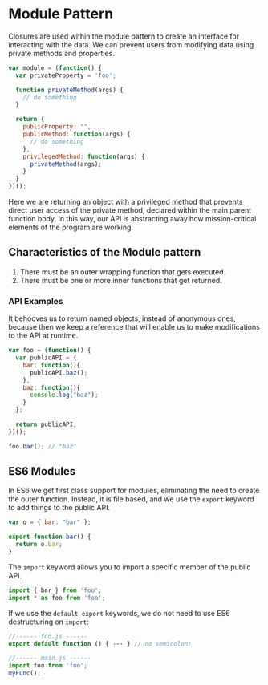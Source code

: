 # Module Pattern

Closures are used within the module pattern to create an interface for interacting with the data. We can prevent users from modifying data using private methods and properties.

```javascript
var module = (function() {
  var privateProperty = 'foo';

  function privateMethod(args) {
    // do something
  }

  return {
    publicProperty: "",
    publicMethod: function(args) {
      // do something
    },
    privilegedMethod: function(args) {
      privateMethod(args);
    }
  }
})();
```

Here we are returning an object with a privileged method that prevents direct user access of the private method, declared within the main parent function body. In this way, our API is abstracting away how mission-critical elements of the program are working.

## Characteristics of the Module pattern

1. There must be an outer wrapping function that gets executed.
1. There must be one or more inner functions that get returned.

### API Examples

It behooves us to return named objects, instead of anonymous ones, because then we keep a reference that will enable us to make modifications to the API at runtime.

```javascript
var foo = (function() {
  var publicAPI = {
    bar: function(){
      publicAPI.baz();
    },
    baz: function(){
      console.log("baz");
    }
  };

  return publicAPI;
})();

foo.bar(); // "baz"
```

## ES6 Modules

In ES6 we get first class support for modules, eliminating the need to create the outer function. Instead, it is file based, and we use the `export` keyword to add things to the public API.

```javascript
var o = { bar: "bar" };

export function bar() {
  return o.bar;
}
```

The `import` keyword allows you to import a specific member of the public API.

```javascript
import { bar } from 'foo';
import * as foo from 'foo';
```

If we use the `default export` keywords, we do not need to use ES6 destructuring on `import`:

```javascript
//------ foo.js ------
export default function () { ··· } // no semicolon!

//------ main.js ------
import foo from 'foo';
myFunc();
```

